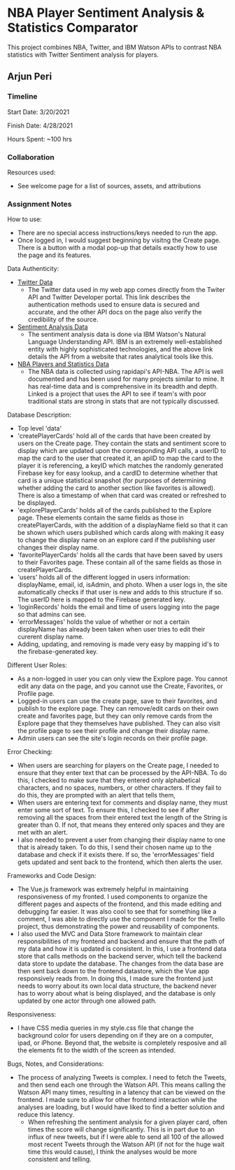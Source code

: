 # NBA Player Sentiment Analysis & Statistics Comparator

This project combines NBA, Twitter, and IBM Watson APIs to contrast NBA statistics with Twitter Sentiment analysis for players. 

## Arjun Peri

### Timeline

Start Date: 
3/20/2021

Finish Date: 
4/28/2021

Hours Spent:
~100 hrs


### Collaboration

Resources used:
- See welcome page for a list of sources, assets, and attributions


### Assignment Notes

How to use:
- There are no special access instructions/keys needed to run the app.
- Once logged in, I would suggest beginning by visitng the Create page. There is a button with a modal pop-up that details exactly how to use the page and its features. 

Data Authenticity: 
- [Twitter Data](https://developer.twitter.com/en/docs/authentication/overview)
    - The Twitter data used in my web app comes directly from the Twiter API and Twitter Developer portal. This link describes the authentication methods used to ensure data is secured and accurate,
    and the other API docs on the page also verify the credibility of the source.
- [Sentiment Analysis Data](https://www.predictiveanalyticstoday.com/ibm-watson-alchemyapi/)
    - The sentiment analysis data is done via IBM Watson's Natural Language Understanding API. IBM is an extremely well-established entity with highly sophisticated technologies, and the 
    above link details the API from a website that rates analytical tools like this. 
- [NBA Players and Statistics Data](https://sheriffjolaoso.com/blog/professional-development-and-professional-enablement)
    - The NBA data is collected using rapidapi's API-NBA. The API is well documented and has been used for many projects similar to mine. It has real-time data and 
    is comprehensive in its breadth and depth. Linked is a project that uses the API to see if team's with poor traditional stats are strong in stats that are not typically
    discussed. 


Database Description: 
- Top level 'data'
- 'createPlayerCards' hold all of the cards that have been created by users on the Create page. They contain the stats and sentiment score to display which are updated
upon the corresponding API calls, a userID to map the card to the user that created it, an apiID to map the card to the player it is referencing, a keyID which matches 
the randomly generated Firebase key for easy lookup, and a cardID to determine whether that card is a unique statistical snapshot (for purposes of determining whether adding 
the card to another section like favorites is allowed). There is also a timestamp of when that card was created or refreshed to be displayed.
- 'explorePlayerCards' holds all of the cards published to the Explore page. These elements contain the same fields as those in createPlayerCards, with the addition
of a displayName field so that it can be shown which users published which cards along with making it easy to change the display name on an explore card if the publishing user 
changes their display name. 
- 'favoritePlayerCards' holds all the cards that have been saved by users to their Favorites page. These contain all of the same fields as those in createPlayerCards.
- 'users' holds all of the different logged in users information: displayName, email, id, isAdmin, and photo. When a user logs in, the site automatically checks if that user
is new and adds to this structure if so. The userID here is mapped to the Firebase generated key. 
- 'loginRecords' holds the email and time of users logging into the page so that admins can see. 
- 'errorMessages' holds the value of whether or not a certain displayName has already been taken when user tries to edit their curerent display name. 
- Adding, updating, and removing is made very easy by mapping id's to the firebase-generated key. 


Different User Roles:
- As a non-logged in user you can only view the Explore page. You cannot edit any data on the page, and you cannot use the Create, Favorites, or Profile page. 
- Logged-in users can use the create page, save to their favorites, and publish to the explore page. They can remove/edit cards on their own create and favorites page, 
but they can only remove cards from the Explore page that they themselves have published. They can also visit the profile page to see their profile and change their display name.
- Admin users can see the site's login records on their profile page. 


Error Checking: 
- When users are searching for players on the Create page, I needed to ensure that they enter text that can be processed by the API-NBA. To do this, I checked to make 
sure that they entered only alphabetical characters, and no spaces, numbers, or other characters. If they fail to do this, they are prompted with an alert that tells them,
- When users are entering text for comments and display name, they must enter some sort of text. To ensure this, I checked to see if after removing all the spaces from their
entered text the length of the String is greater than 0. If not, that means they entered only spaces and they are met with an alert.
- I also needed to prevent a user from changing their display name to one that is already taken. To do this, I send their chosen name up to the database and check if it 
exists there. If so, the 'errorMessages' field gets updated and sent back to the frontend, which then alerts the user. 

Frameworks and Code Design: 
- The Vue.js framework was extremely helpful in maintaining responsiveness of my fronted. I used components to organize the different pages and aspects of the frontend, and 
this made editing and debugging far easier. It was also cool to see that for something like a comment, I was able to directly use the component I made for the Trello project, 
thus demonstrating the power and reusability of components. 
- I also used the MVC and Data Store framework to maintain clear responsibilities of my frontend and backend and ensure that the path of my data and how it is updated is 
consistent. In this, I use a frontend data store that calls methods on the backend server, which tell the backend data store to update the database. The changes from the data
base are then sent back down to the frontend datastore, which the Vue app responsively reads from. In doing this, I made sure the frontend just needs to worry about its own local data structure, the backend never has to worry about what is being displayed, and the database is only updated by one actor through one allowed path.

Responsiveness: 
- I have CSS media queries in my style.css file that change the background color for users depending on if they are on a computer, ipad, or iPhone. Beyond that, 
the website is completely resposive and all the elements fit to the width of the screen as intended. 

Bugs, Notes, and Considerations: 
- The process of analyzing Tweets is complex. I need to fetch the Tweets, and then send each one through the Watson API. This means calling the Watson API many times, resulting 
in a latency that can be viewed on the frontend. I made sure to allow for other frontend interaction while the analyses are loading, but I would have liked to find a better
solution and reduce this latency. 
    - When refreshing the sentiment analysis for a given player card, often times the score will change significantly. This is in part due to an influx of new tweets, but if I were able to send all 100 of the allowed most recent Tweets through the Watson API (if not for the huge wait time this would cause), I think the analyses would be more consistent and telling. 
